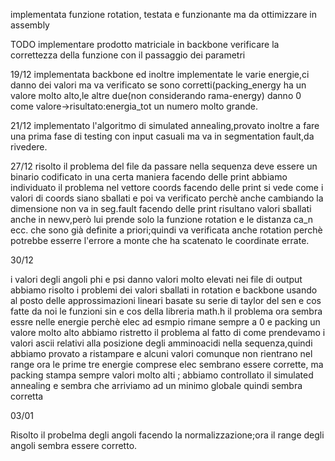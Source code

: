 implementata funzione rotation, testata e funzionante ma da ottimizzare in assembly

TODO
implementare prodotto matriciale in backbone
verificare la correttezza della funzione con il passaggio dei parametri


19/12
implementata backbone ed inoltre implementate le varie energie,ci danno dei valori ma va verificato se sono corretti(packing_energy ha un valore molto alto,le altre due(non considerando rama-energy) danno 0 come valore->risultato:energia_tot un numero molto grande.

21/12
implementato l'algoritmo di simulated annealing,provato inoltre a fare una prima fase di testing con input casuali ma va in segmentation fault,da rivedere.


27/12
risolto il problema del file da passare nella sequenza
deve essere un binario codificato in una certa maniera
facendo delle print abbiamo individuato il problema nel vettore coords
facendo delle print si vede come i valori di coords siano sballati e poi va verificato perchè anche cambiando la dimensione non va in seg.fault
facendo delle print risultano valori sballati anche in newv,però lui prende solo la funzione rotation e le distanza ca_n ecc. che sono già definite a priori;quindi va verificata anche rotation perchè potrebbe esserre l'errore a monte che ha scatenato le  coordinate errate.


30/12

i valori degli angoli phi e psi danno valori molto elevati nei file di output
abbiamo risolto i problemi dei valori sballati in rotation e backbone usando al posto delle approssimazioni lineari 
basate su serie di taylor del sen e cos fatte da noi le funzioni sin e cos della libreria math.h
il problema ora sembra essre nelle energie perchè elec ad esmpio rimane sempre a 0
e packing un valore molto alto 
abbiamo ristretto il problema al fatto di come prendevamo i valori ascii relativi alla posizione degli amminoacidi nella sequenza,quindi abbiamo provato a ristampare e alcuni valori comunque non rientrano nel range 
ora le prime tre energie comprese elec sembrano essere corrette, ma packing stampa sempre valori molto alti ;
abbiamo controllato il simulated annealing e sembra che arriviamo ad un minimo globale quindi sembra corretta


03/01

Risolto il probelma degli angoli facendo la normalizzazione;ora il range degli angoli sembra essere corretto.
